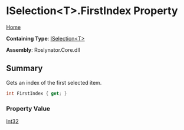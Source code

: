 # ISelection\<T>\.FirstIndex Property

[Home](../../../README.md)

**Containing Type**: [ISelection\<T>](../README.md)

**Assembly**: Roslynator\.Core\.dll

## Summary

Gets an index of the first selected item\.

```csharp
int FirstIndex { get; }
```

### Property Value

[Int32](https://docs.microsoft.com/en-us/dotnet/api/system.int32)

